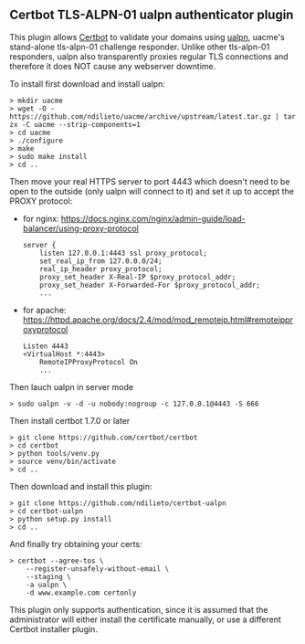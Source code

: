 ## Certbot TLS-ALPN-01 ualpn authenticator plugin

This plugin allows [Certbot](https://certbot.eff.org) to validate your domains
using [ualpn](https://github.com/ndilieto/uacme#tls-alpn-01-challenge-support),
uacme's stand-alone tls-alpn-01 challenge responder.
Unlike other tls-alpn-01 responders, ualpn also transparently proxies regular
TLS connections and therefore it does NOT cause any webserver downtime.

To install first download and install ualpn:

    > mkdir uacme
    > wget -O - https://github.com/ndilieto/uacme/archive/upstream/latest.tar.gz | tar zx -C uacme --strip-components=1
    > cd uacme
    > ./configure
    > make
    > sudo make install
    > cd ..

Then move your real HTTPS server to port 4443 which doesn't need to be open
to the outside (only ualpn will connect to it) and set it up to accept the
PROXY protocol:

* for nginx: https://docs.nginx.com/nginx/admin-guide/load-balancer/using-proxy-protocol
  ```
  server {
      listen 127.0.0.1:4443 ssl proxy_protocol;
      set_real_ip_from 127.0.0.0/24;
      real_ip_header proxy_protocol;
      proxy_set_header X-Real-IP $proxy_protocol_addr;
      proxy_set_header X-Forwarded-For $proxy_protocol_addr;
      ...

  ```
* for apache: https://httpd.apache.org/docs/2.4/mod/mod_remoteip.html#remoteipproxyprotocol
  ```
  Listen 4443
  <VirtualHost *:4443>
      RemoteIPProxyProtocol On
      ...
  ```

Then lauch ualpn in server mode

    > sudo ualpn -v -d -u nobody:nogroup -c 127.0.0.1@4443 -S 666

Then install certbot 1.7.0 or later

    > git clone https://github.com/certbot/certbot
    > cd certbot
    > python tools/venv.py
    > source venv/bin/activate
    > cd ..

Then download and install this plugin:

    > git clone https://github.com/ndilieto/certbot-ualpn
    > cd certbot-ualpn
    > python setup.py install
    > cd ..

And finally try obtaining your certs:

    > certbot --agree-tos \
        --register-unsafely-without-email \
        --staging \
        -a ualpn \
        -d www.example.com certonly

This plugin only supports authentication, since it is assumed that the
administrator will either install the certificate manually, or use a 
different Certbot installer plugin.
